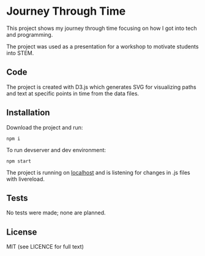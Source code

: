 # Journey Through Time

This project shows my journey through time focusing on how I got into tech and programming.

The project was used as a presentation for a workshop to motivate students into STEM.

## Code

The project is created with D3.js which generates SVG for visualizing paths and text at specific points in time from the data files.

## Installation

Download the project and run:
```
npm i
```

To run devserver and dev environment:
```
npm start
```

The project is running on [localhost](http://localhost:8888/)
and is listening for changes in .js files with livereload.


## Tests

No tests were made; none are planned.

## License

MIT
(see LICENCE for full text)
